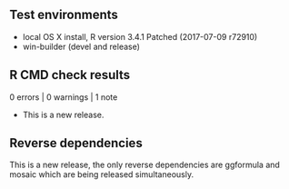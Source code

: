 ## Test environments

* local OS X install, R version 3.4.1 Patched (2017-07-09 r72910)
* win-builder (devel and release)

## R CMD check results

0 errors | 0 warnings | 1 note

* This is a new release.

## Reverse dependencies

This is a new release, the only reverse dependencies are ggformula and mosaic which are 
being released simultaneously.

